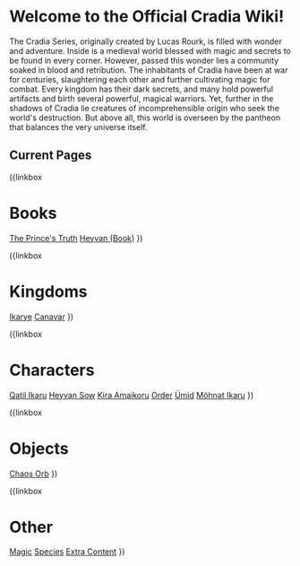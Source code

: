 # Welcome to the **Official Cradia Wiki!**

The Cradia Series, originally created by Lucas Rourk, is filled with wonder and adventure. Inside is a medieval world blessed with magic and secrets to be found in every corner. However, passed this wonder lies a community soaked in blood and retribution. The inhabitants of Cradia have been at war for centuries, slaughtering each other and further cultivating magic for combat. Every kingdom has their dark secrets, and many hold powerful artifacts and birth several powerful, magical warriors. Yet, further in the shadows of Cradia lie creatures of incomprehensible origin who seek the world's destruction. But above all, this world is overseen by the pantheon that balances the very universe itself.

<NoteBlock
  label="This wiki is currently under construction and may not have everything you are looking for."
  text="Entries will be slowly added over time. Thank you!"
/>

<NoteBlock
  label="This wiki contains massive spoilers!"
  text="Please proceed with caution when visiting pages."
/>

<NoteBlock
  label="AI content warning."
  text="This wiki contains AI images that represent most characters and objects."
  type="warning"
/>

## Current Pages

({linkbox
# Books
[The Prince's Truth](/the-prince's-truth)
[Heyvan (Book)](/heyvan-(book))
})

({linkbox
# Kingdoms
[Ikarye](/ikarye)
[Canavar](/canavar)
})

({linkbox
# Characters
[Qatil Ikaru](/qatil-ikaru)
[Heyvan Sow](/heyvan-sow)
[Kira Amaikoru](/kira-amaikoru)
[Order](/order)
[Ümid](/ümid)
[Möhnət Ikaru](/möhnət-ikaru)
})

({linkbox
# Objects
[Chaos Orb](/chaos-orb)
})

({linkbox
# Other
[Magic](/magic)
[Species](/species)
[Extra Content](/extra-content)
})